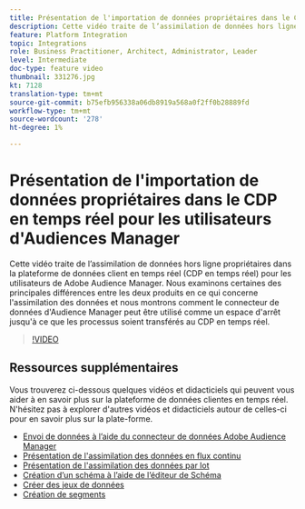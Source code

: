 ```yaml
---
title: Présentation de l'importation de données propriétaires dans le CDP en temps réel pour les utilisateurs d'Audiences Manager
description: Cette vidéo traite de l’assimilation de données hors ligne propriétaires dans la plateforme de données client en temps réel (CDP en temps réel) pour les utilisateurs de Adobe Audience Manager. Nous examinons certaines des principales différences entre les deux produits en ce qui concerne l'assimilation des données et nous montrons comment le connecteur de données d'Audience Manager peut être utilisé comme un espace d'arrêt jusqu'à ce que les processus soient transférés au CDP en temps réel.
feature: Platform Integration
topic: Integrations
role: Business Practitioner, Architect, Administrator, Leader
level: Intermediate
doc-type: feature video
thumbnail: 331276.jpg
kt: 7128
translation-type: tm+mt
source-git-commit: b75efb956338a06db8919a568a0f2ff0b28889fd
workflow-type: tm+mt
source-wordcount: '278'
ht-degree: 1%

---
```



# Présentation de l&#39;importation de données propriétaires dans le CDP en temps réel pour les utilisateurs d&#39;Audiences Manager

Cette vidéo traite de l’assimilation de données hors ligne propriétaires dans la plateforme de données client en temps réel (CDP en temps réel) pour les utilisateurs de Adobe Audience Manager. Nous examinons certaines des principales différences entre les deux produits en ce qui concerne l&#39;assimilation des données et nous montrons comment le connecteur de données d&#39;Audience Manager peut être utilisé comme un espace d&#39;arrêt jusqu&#39;à ce que les processus soient transférés au CDP en temps réel.


>[!VIDEO](https://video.tv.adobe.com/v/331276/?quality=12&learn=on)

## Ressources supplémentaires

Vous trouverez ci-dessous quelques vidéos et didacticiels qui peuvent vous aider à en savoir plus sur la plateforme de données clientes en temps réel. N&#39;hésitez pas à explorer d&#39;autres vidéos et didacticiels autour de celles-ci pour en savoir plus sur la plate-forme.

* [Envoi de données à l’aide du connecteur de données Adobe Audience Manager](https://experienceleague.adobe.com/docs/platform-learn/tutorials/sources/ingest-data-from-aam.html?lang=en#sources)
* [Présentation de l&#39;assimilation des données en flux continu](https://experienceleague.adobe.com/docs/platform-learn/tutorials/data-ingestion/understanding-streaming-ingestion.html?lang=en#data-ingestion)
* [Présentation de l&#39;assimilation des données par lot](https://experienceleague.adobe.com/docs/platform-learn/tutorials/data-ingestion/batch-ingestion-overview.html?lang=en#data-ingestion)
* [Création d’un schéma à l’aide de l’éditeur de Schéma](https://experienceleague.adobe.com/docs/experience-platform/xdm/tutorials/create-schema-ui.html?lang=en#getting-started)
* [Créer des jeux de données](https://experienceleague.adobe.com/docs/platform-learn/getting-started-for-data-architects-and-data-engineers/create-datasets.html?lang=en#permissions-required)
* [Création de segments](https://experienceleague.adobe.com/docs/platform-learn/tutorials/segments/create-segments.html?lang=en#segments)
